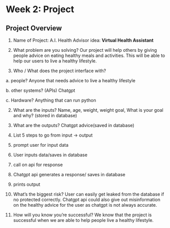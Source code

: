 # Week 2: Project

## Project Overview ## 
1. Name of Project: A.I. Health Advisor
idea: **Virtual Health Assistant** 

2. What problem are you solving?
Our project will help others by giving people advice on eating healthy meals and 
activities. This will be able to help our users to live a healthy lifestyle. 

3. Who / What does the project interface with?

a. people? Anyone that needs advice to live a healthy lifestyle


b. other systems? (APIs)
Chatgpt

c. Hardware?
Anything that can run python


2. What are the inputs?
Name, age, weight, weight goal, What is your goal and why? (stored in database)

3. What are the outputs?
Chatgpt advice(saved in database)


4. List 5 steps to go from input -> output
1. prompt user for input data
2. User inputs data/saves in database
3. call on api for response
4. Chatgpt api generates a response/ saves in database
5. prints output


5. What’s the biggest risk?
User can easily get leaked from the database if no protected correctly. Chatgpt api
could also give out misinformation on the healthy advice for the user as chatgpt is not always accurate.

6. How will you know you’re successful?
We know that the project is successful when we are able to help people live a healthy lifestyle. 